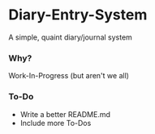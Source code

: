 # Diary-Entry-System
A simple, quaint diary/journal system

### Why?
Work-In-Progress (but aren't we all)

### To-Do
- Write a better README.md
- Include more To-Dos
